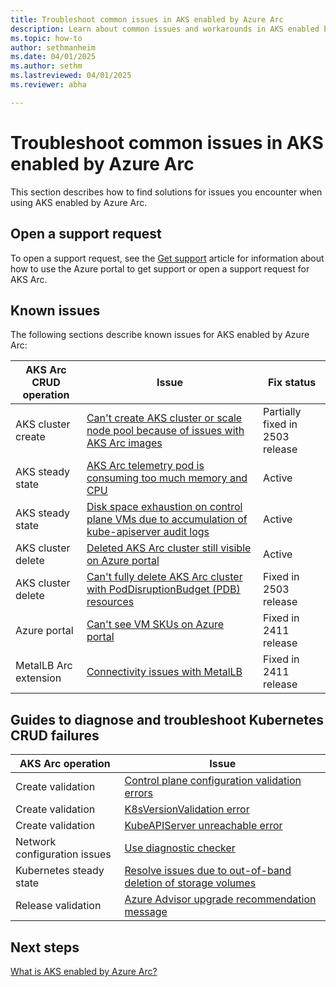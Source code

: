 ```yaml
---
title: Troubleshoot common issues in AKS enabled by Azure Arc
description: Learn about common issues and workarounds in AKS enabled by Arc.
ms.topic: how-to
author: sethmanheim
ms.date: 04/01/2025
ms.author: sethm 
ms.lastreviewed: 04/01/2025
ms.reviewer: abha

---
```


# Troubleshoot common issues in AKS enabled by Azure Arc

This section describes how to find solutions for issues you encounter when using AKS enabled by Azure Arc.

## Open a support request

To open a support request, see the [Get support](/azure/aks/hybrid/help-support) article for information about how to use the Azure portal to get support or open a support request for AKS Arc.

## Known issues

The following sections describe known issues for AKS enabled by Azure Arc:

| AKS Arc CRUD operation | Issue | Fix status |
|------------------------|-------|------------|
| AKS cluster create     | [Can't create AKS cluster or scale node pool because of issues with AKS Arc images](gallery-image-not-usable.md) | Partially fixed in 2503 release |
| AKS steady state       | [AKS Arc telemetry pod is consuming too much memory and CPU](telemetry-pod-resources.md) | Active
| AKS steady state       | [Disk space exhaustion on control plane VMs due to accumulation of kube-apiserver audit logs](kube-apiserver-log-overflow.md) | Active
| AKS cluster delete     | [Deleted AKS Arc cluster still visible on Azure portal](deleted-cluster-visible.md) | Active |
| AKS cluster delete     | [Can't fully delete AKS Arc cluster with PodDisruptionBudget (PDB) resources](delete-cluster-pdb.md) | Fixed in 2503 release |
| Azure portal           | [Can't see VM SKUs on Azure portal](check-vm-sku.md) | Fixed in 2411 release |
| MetalLB Arc extension  | [Connectivity issues with MetalLB](load-balancer-issues.md) | Fixed in 2411 release | 


## Guides to diagnose and troubleshoot Kubernetes CRUD failures

| AKS Arc operation | Issue | 
|------------------------|-------|
| Create validation      | [Control plane configuration validation errors](control-plane-validation-errors.md) 
| Create validation      | [K8sVersionValidation error](cluster-k8s-version.md)   
| Create validation      | [KubeAPIServer unreachable error](kube-api-server-unreachable.md)  
| Network configuration issues | [Use diagnostic checker](aks-arc-diagnostic-checker.md)
| Kubernetes steady state   | [Resolve issues due to out-of-band deletion of storage volumes](delete-storage-volume.md)
| Release validation     | [Azure Advisor upgrade recommendation message](azure-advisor-upgrade.md)

## Next steps

[What is AKS enabled by Azure Arc?](aks-overview.md)
